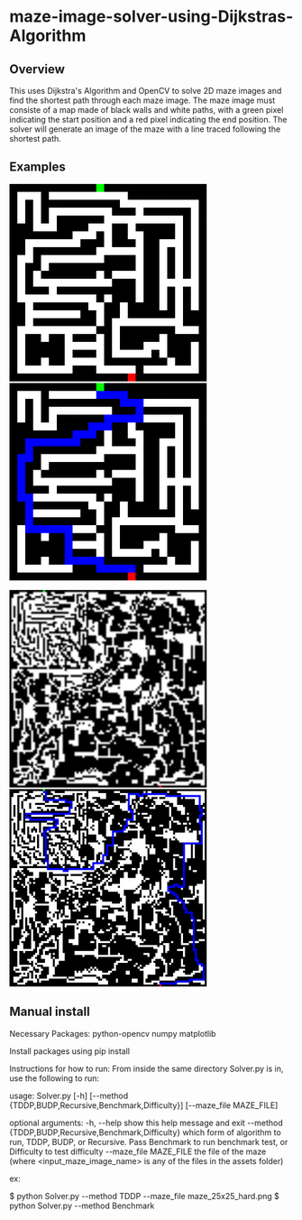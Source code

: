 # maze-image-solver-using-Dijkstras-Algorithm 


## Overview
This uses Dijkstra's Algorithm and OpenCV to solve 2D maze images and find the shortest path through each maze image.
The maze image must consiste of a map made of black walls and white paths, with a green pixel indicating the start
position and a red pixel indicating the end position. The solver will generate an image of the maze with a line traced
following the shortest path.

## Examples

<img src="assets/input_maze_25x25_hard.png" alt="25x25 maze" width="350"> <img src="assets/output_maze_25x25_hard.png" alt="25x25 maze" width="350">

<img src="assets/maze_100x100_hard.png" alt="100x100 maze" width="350"> <img src="assets/output_maze_100x100_hard.png" alt="25x25 maze" width="350">

## Manual install
Necessary Packages:
python-opencv
numpy
matplotlib

Install packages using pip install

Instructions for how to run:
From inside the same directory Solver.py is in, use the following to run:

usage: Solver.py [-h] [--method {TDDP,BUDP,Recursive,Benchmark,Difficulty}] [--maze_file MAZE_FILE]

optional arguments:
-h, --help show this help message and exit
--method {TDDP,BUDP,Recursive,Benchmark,Difficulty}
        which form of algorithm to run, TDDP, BUDP, or Recursive. Pass Benchmark to run benchmark test, or Difficulty to test difficulty
--maze_file MAZE_FILE
        the file of the maze (where <input_maze_image_name> is any of the files in the assets folder)

ex:

$ python Solver.py --method TDDP --maze_file maze_25x25_hard.png
$ python Solver.py --method Benchmark

